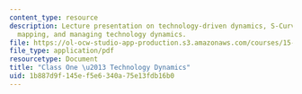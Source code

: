 ```yaml
---
content_type: resource
description: Lecture presentation on technology-driven dynamics, S-Curves, and defining,
  mapping, and managing technology dynamics.
file: https://ol-ocw-studio-app-production.s3.amazonaws.com/courses/15-351-managing-innovation-and-entrepreneurship-spring-2008/1b887d9f145ef5e6340a75e13fdb16b0_01_lecture.pdf
file_type: application/pdf
resourcetype: Document
title: "Class One \u2013 Technology Dynamics"
uid: 1b887d9f-145e-f5e6-340a-75e13fdb16b0
---
```

